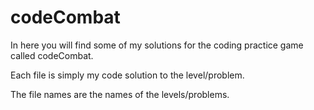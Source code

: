 # codeCombat

In here you will find some of my solutions for the coding practice game called codeCombat.

Each file is simply my code solution to the level/problem.

The file names are the names of the levels/problems.
